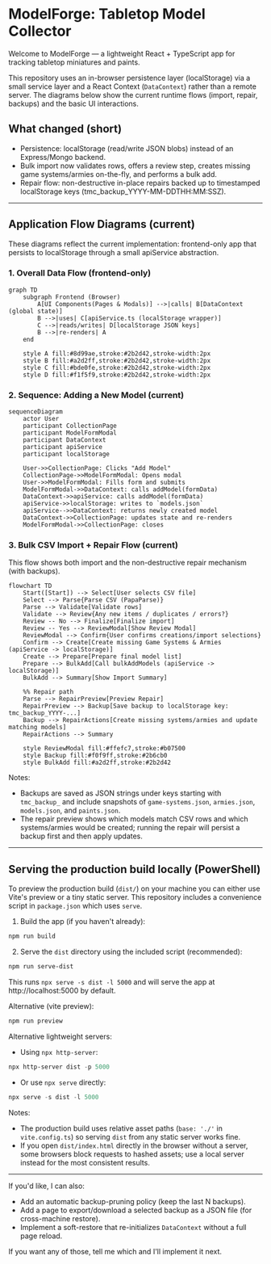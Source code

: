 <!--
 * @file README.md
 * @description This file provides an overview of the ModelForge application, its features, and technical architecture using Mermaid diagrams.
 * This program was written by Stuart Mason October 2025.
-->
# ModelForge: Tabletop Model Collector

Welcome to ModelForge — a lightweight React + TypeScript app for tracking tabletop miniatures and paints.

This repository uses an in-browser persistence layer (localStorage) via a small service layer and a React Context (`DataContext`) rather than a remote server. The diagrams below show the current runtime flows (import, repair, backups) and the basic UI interactions.

## What changed (short)
- Persistence: localStorage (read/write JSON blobs) instead of an Express/Mongo backend.
- Bulk import now validates rows, offers a review step, creates missing game systems/armies on-the-fly, and performs a bulk add.
- Repair flow: non-destructive in-place repairs backed up to timestamped localStorage keys (tmc_backup_YYYY-MM-DDTHH:MM:SSZ).

---

## Application Flow Diagrams (current)

These diagrams reflect the current implementation: frontend-only app that persists to localStorage through a small apiService abstraction.

### 1. Overall Data Flow (frontend-only)

```mermaid
graph TD
    subgraph Frontend (Browser)
        A[UI Components(Pages & Modals)] -->|calls| B[DataContext (global state)]
        B -->|uses| C[apiService.ts (localStorage wrapper)]
        C -->|reads/writes| D[localStorage JSON keys]
        B -->|re-renders| A
    end

    style A fill:#8d99ae,stroke:#2b2d42,stroke-width:2px
    style B fill:#a2d2ff,stroke:#2b2d42,stroke-width:2px
    style C fill:#bde0fe,stroke:#2b2d42,stroke-width:2px
    style D fill:#f1f5f9,stroke:#2b2d42,stroke-width:2px
```

### 2. Sequence: Adding a New Model (current)

```mermaid
sequenceDiagram
    actor User
    participant CollectionPage
    participant ModelFormModal
    participant DataContext
    participant apiService
    participant localStorage

    User->>CollectionPage: Clicks "Add Model"
    CollectionPage->>ModelFormModal: Opens modal
    User->>ModelFormModal: Fills form and submits
    ModelFormModal->>DataContext: calls addModel(formData)
    DataContext->>apiService: calls addModel(formData)
    apiService->>localStorage: writes to `models.json`
    apiService-->>DataContext: returns newly created model
    DataContext->>CollectionPage: updates state and re-renders
    ModelFormModal->>CollectionPage: closes
```

### 3. Bulk CSV Import + Repair Flow (current)

This flow shows both import and the non-destructive repair mechanism (with backups).

```mermaid
flowchart TD
    Start([Start]) --> Select[User selects CSV file]
    Select --> Parse{Parse CSV (PapaParse)}
    Parse --> Validate[Validate rows]
    Validate --> Review{Any new items / duplicates / errors?}
    Review -- No --> Finalize[Finalize import]
    Review -- Yes --> ReviewModal[Show Review Modal]
    ReviewModal --> Confirm{User confirms creations/import selections}
    Confirm --> Create[Create missing Game Systems & Armies (apiService -> localStorage)]
    Create --> Prepare[Prepare final model list]
    Prepare --> BulkAdd[Call bulkAddModels (apiService -> localStorage)]
    BulkAdd --> Summary[Show Import Summary]

    %% Repair path
    Parse --> RepairPreview[Preview Repair]
    RepairPreview --> Backup[Save backup to localStorage key: tmc_backup_YYYY-...]
    Backup --> RepairActions[Create missing systems/armies and update matching models]
    RepairActions --> Summary

    style ReviewModal fill:#ffefc7,stroke:#b07500
    style Backup fill:#f0f9ff,stroke:#2b6cb0
    style BulkAdd fill:#a2d2ff,stroke:#2b2d42
```

Notes:
- Backups are saved as JSON strings under keys starting with `tmc_backup_` and include snapshots of `game-systems.json`, `armies.json`, `models.json`, and `paints.json`.
- The repair preview shows which models match CSV rows and which systems/armies would be created; running the repair will persist a backup first and then apply updates.

---

## Serving the production build locally (PowerShell)

To preview the production build (`dist/`) on your machine you can either use Vite's preview or a tiny static server. This repository includes a convenience script in `package.json` which uses `serve`.

1) Build the app (if you haven't already):

```powershell
npm run build
```

2) Serve the `dist` directory using the included script (recommended):

```powershell
npm run serve-dist
```

This runs `npx serve -s dist -l 5000` and will serve the app at http://localhost:5000 by default.

Alternative (vite preview):

```powershell
npm run preview
```

Alternative lightweight servers:
- Using `npx http-server`:

```powershell
npx http-server dist -p 5000
```

- Or use `npx serve` directly:

```powershell
npx serve -s dist -l 5000
```

Notes:
- The production build uses relative asset paths (`base: './'` in `vite.config.ts`) so serving `dist` from any static server works fine.
- If you open `dist/index.html` directly in the browser without a server, some browsers block requests to hashed assets; use a local server instead for the most consistent results.

---

If you'd like, I can also:
- Add an automatic backup-pruning policy (keep the last N backups).
- Add a page to export/download a selected backup as a JSON file (for cross-machine restore).
- Implement a soft-restore that re-initializes `DataContext` without a full page reload.

If you want any of those, tell me which and I'll implement it next.
